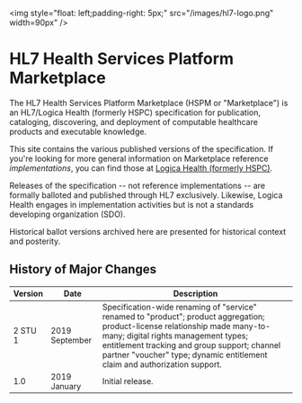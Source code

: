 <img style="float: left;padding-right: 5px;" src="/images/hl7-logo.png" width=90px" />


# HL7 Health Services Platform Marketplace 

The HL7 Health Services Platform Marketplace (HSPM or "Marketplace") is an HL7/Logica Health (formerly HSPC) specification for publication, cataloging, discovering, and deployment of computable healthcare products and executable knowledge.

This site contains the various published versions of the specification. If you're looking for more general information on Marketplace reference _implementations_, you can find those at [Logica Health (formerly HSPC)](https://www.logicahealth.org).

Releases of the specification -- not reference implementations -- are formally balloted and published through HL7 exclusively. Likewise, Logica Health engages in implementation activities but is not a standards developing organization (SDO).

Historical ballot versions archived here are presented for historical context and posterity.

## History of Major Changes


| Version                    | Date       | Description |
| -------------------------- | ---------- | ----------- |
| 2 STU 1	| 2019 September	| Specification-wide renaming of "service" renamed to "product"; product aggregation; product-license relationship made many-to-many; digital rights management types; entitlement tracking and group support; channel partner "voucher" type; dynamic entitlement claim and authorization support.	|
| 1.0		| 2019 January		| Initial release.
